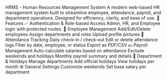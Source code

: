 HRMS - Human Resources Management System
A modern web-based HR management system built to streamline employee, attendance, payroll, and department operations. Designed for efficiency, clarity, and ease of use.
📌 Features
      ✅ Authentication & Role-based Access
      Admin, HR, and Employee login with protected routes.
      👤 Employee Management
      Add/Edit/Delete employees
      Assign departments and roles
      Upload profile pictures
📅 Attendance Tracking
      Daily check-in / check-out
      Edit or delete attendance logs
      Filter by date, employee, or status
      Export as PDF/CSV
💵 Payroll Management
      Auto-calculate salaries based on attendance
      Exclude weekends and holidays
      Monthly payroll summary and details
🏢 Department & Holidays
    Manage departments
    Add official holidays
    View holidays per month
⚙️ General Settings
    Customize weekends
    Set base salary per department
